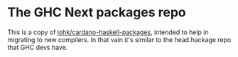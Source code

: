 # The GHC Next packages repo

This is a copy of [iohk/cardano-haskell-packages](https://github.com/input-output-hk/cardano-haskell-packages), intended to help in migrating to new compilers. In that vain it's similar to the head.hackage repo that GHC devs have.
